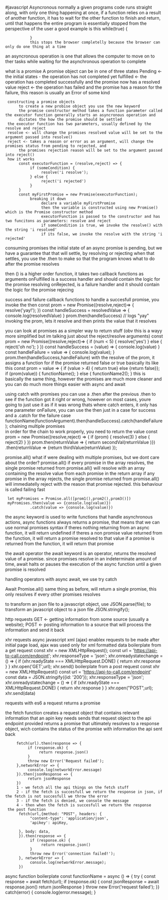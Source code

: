 #javascript 
Asyncronous
     normally a given programs code runs straight along, with only one thing happening at once, if a function relies on a result of another
     function, it has to wait for the other function to finish and return, until that happens the entire program is essentially stopped from the perspective of the user
          a good example is this
               while(true) {

               }
               this stops the browser completelly because the browser can only do one thing at a time
an asyncronous operation is one that allows the computer to move on to ther tasks while waiting for the asynchronous operation to complete

what is a promise
     A promise object can be in one of three states
          Pending <- the initial states - the operation has not completed yet
          fulfilled <- the operation has completed successfully and the promise now has a resolved value
          reject <- the operation has failed and the promise has a reason for the failure, this reason is usually an Error of some kind


     constructing a promise objects
          to create a new probise object you use the new keyword 
          the promise constructor method takes a function parameter called the executor function generally starts an asyncronous operation and 
          dictates the how the promise should be settled 
     the executor function has two parameters, usually defined by the resolve and reject
     resolve <- will change the promises resolved value will be set to the argument passed into resolve()
     reject <- takes a reason or error as an argument, will change the promises status from pending to rejected, and
          the promises rejection reason will be set to the argument passed into reject()
     how it works
          const executorFunction = (resolve,reject) => {
               if (someCondition) {
                    resolve('i resolve');
               } else {
                    reject('i rejected')
               }
          }
          const myFirstPromise = new Promise(executorFunction);
               breaking it down
                    declare a variable myFirstPromise
                    then the variable is constructed using new Promise() which is the Promise constructor method
                    executorFunction is passed to the constructor and has two funcitons as parameters: resolve and reject
                    if someCondition is true, we invoke the resolve() with the string 'i resolved'
                    if its false, we invoke the resolve with the string 'i rejected'

consuming promises
     the initial state of an async promise is pending, but we have a guarantee that that will settle, by resolving or rejecting
     when that settles, you use the .then to make so that the program knows what to do after the promise resolves

then () is a higher order function, it takes two callback functions as arguments
     onFulfilled is a success handler and should contain the logic for the promise resolving
     onRejected, is a failure handler and it should contain the logic for the promise rejecing

success and failure callback functions 
     to handle a succesfull promise, you invoke the then
          const prom = new Promise((resolve,reject)=> {
               resolve('yay!');
          })
          const handleSuccess = resolvedValue => {
               console.log(resolvedValue)
          }
          prom.then(handleSuccess) // logs "yay"
               invoking the prom, lets it resolve and then prints the value that it resolves

you can look at promises as a simpler way to return stuff (obv this is a wayy more simplified but im talking just about the reject/resolve arguments)
     const prom = new Promise((resolve,reject)=> {
          if (num < 5) {
               resolve('yes')
          } else {
               reject('oh no');
          }
     })
          const handleSuccess = (value) => {
               console.log(value)
          }
          const handleFailure = value => {
               console.log(value);
          }
          prom.then(handleSuccess,handleFailure)
     with the resolve of the prom, it assigns a function for if the promise returned false or true basically its like this
          const prom = value => { if (value > 4) { return true} else {return false}};
          if (prom(value)) {
               functionName();
          } else {
               functionName2();
          }
     this is basically the same thing, however the promises are much more cleaner and you can do much more things easier with async and await

using catch with promises
     you can use a .then after the previous .then to see if the function got it right or wrong, however on most cases, youre going to just use it as if it was wrong
          thats where catch enters, it only has one parameter onFailure, you can use the then just in a case for success and a .catch for the failure case
               functionName(functionArgument).then(handleSuccess).catch(handleFailure);
chaining multiple promises    
     in order for the chain to work properly, you need to return the value
          const prom = new Promise((resolve,reject) => {
               if (prom) {
                    resolve(3)
               } else {
                    reject(2)
               }
          })
               prom.then(returnValue => {
                    return secondVal(returnValue
                    )})
                    .then(returnValue =>
                     {return thirdValue(returnValue)
                     });

promise.all()
     what if were dealing with multiple promises, but we dont care about the order?
     promise.all()
          if every promise in the array resolves, the single promise returned from promise.all() will resolve with an array containing the resolve value from each promise in the return array
          if any promise in the array rejects, the single promise returned from promise.all() will immediatelly reject with the reason that promise rejected. this behaviour is called failing fast

     let myPromises = Promise.all([prom1(),prom2(),prom3()])
     myPromises.then(value => {console.log(value)})
               .catch(value => {console.log(value)})

the async keyword
     is used to write functions that handle asynchronous actions,
     async functions always returns a promise, that means that we can use normal promises syntax
     if theres nothing returning from an async function, it will return undefined
     if theres a non promise value returned from the function, it will return a promise resolved to that value
     if a promise is returned from the function, it will return that promise

the await operator
     the await keyword is an operator, returns the resolved value of a promise. since promises resolve in an indeterminate amount of time, await halts or pauses
     the execution of the async function until a given promise is resolved

handling operators 
     with async await, we use try catch 

Await Promise.all()
     same thing as before, will return a single promise, this only resolves if every other promises resolves



to transform an json file to a javascript object, use JSON.parse(file);
to transform an javascript object to a json file JSON.stringify();

http requests
     GET <- getting information from some source (usually a website);
     POST <- posting information to a source that will process the information and send it back 
     
xhr requests
     async javascript xml (ajax) enablex requests to be made after initial page load, ajax was used only for xml formatted data
     boilerplate from a get request
          const xhr = new XMLHttpRequest();
          const url = 'https://api-to-call.com/endpoint';
          xhr.responseType = 'json';
          xhr.onreadystatechange = () => {
            if (xhr.readyState === XMLHttpRequest.DONE) {
              return xhr.response
                 }
               }
               xhr.open('GET',url);
               xhr.send()
     boilerplate from a post request
          const xhr = new XMLHttpRequest()
          const url = 'https://api-to-call.com/endpoint'
          const data = JSON.stringify({id: '200'});
          xhr.responseType = 'json';
          xhr.onreadystatechange = () => {
                 if (xhr.readyState === XMLHttpRequest.DONE) {
                   return xhr.response
            }
          }
          xhr.open("POST",url);
          xhr.send(data)
     
requests with es6
     a request returns a promise

the fetch function
     creates a request object that contains relevant information that an apin key needs
     sends that request object to the api endpoint provided
     returns a promise that ultimately resolves to a response object, wich contains the status of the promise with information the api sent back

         fetch(url).then(response => {
              if (response.ok) {
                   return response.json()
              }
              throw new Error('Request failed');
         },networkError => {
              console.log(networkError.message)
         }).then(jsonResponse => {
              return jsonResponse
         })
         1 - we fetch all the api things on the fetch stuff
         2 - if the fetch is succesfull we return the response in json, if the fetch is not succesfull we throw the error
         3 - if the fetch is denied, we console the message
         4 - then when the fetch is succesfull we return the response
     the post function 
          fetch(url,{method: "POST", headers: {
               "content-type": 'application/json',
               'apikey': apiKey,

          }, body: data,
          }).then(response => {
               if (response.ok) {
                    return response.json()
               }
               throw new Error('connection failed!');
          }, networkError => {
               console.log(networkError.message);
          })
async function boilerplate
     const functionName = async () => {
          try {
          const response = await fetch(url);
          if (response.ok) {
               const jsonResponse = await response.json()
               return jsonResponse
          }
          throw new Error('request failed');
     }} catch(error) {
          console.log(error.message);
     }
     